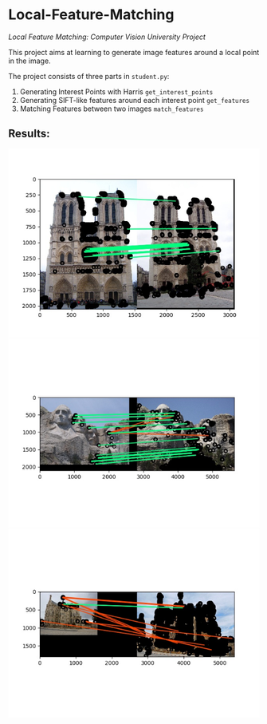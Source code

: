 # Local-Feature-Matching
*Local Feature Matching: Computer Vision University Project*

This project aims at learning to generate image features around a local point in the image. 

The project consists of three parts in `student.py`:

1. Generating Interest Points with Harris `get_interest_points`
2. Generating SIFT-like features around each interest point `get_features`
3. Matching Features between two images `match_features`

## Results:
![Matches after Whole pipeline on Notre Dame. Matches: 1113 Accuracy on 50most confident: 100% Accuracy on 100 most confident: 99% Accuracy on all matches:75%](images/notre_dame_matches.jpg
)
![Matches after Whole pipeline on Mount Rushmore . Matches: 55 Accuracy on50 most confident: 94% Accuracy on all matches: 92%](images/mt_rushmore_matches.jpg
)
![Matches after Whole pipeline on Epicopal Gaudi . Matches: 13 Accuracy onall matches: 23%](images/e_gaudi_matches.jpg
)


